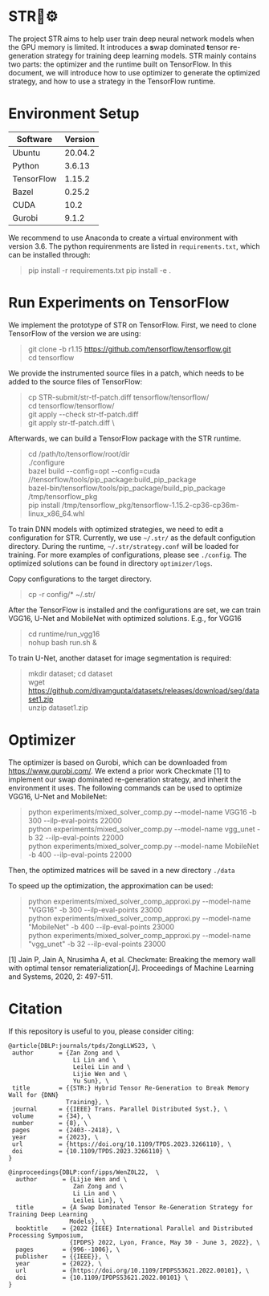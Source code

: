 # STR🚀⚙
The project STR aims to help user train deep neural network models when the GPU memory is limited. It introduces a **s**wap dominated **t**ensor **r**e-generation strategy for training deep learning models. STR mainly contains two parts: the optimizer and the runtime built on TensorFlow. In this document, we will introduce how to use optimizer to generate the optimized strategy, and how to use a strategy in the TensorFlow runtime.

# Environment Setup
| Software   | Version |
|------------|---------|
| Ubuntu     | 20.04.2 |
| Python     | 3.6.13  |
| TensorFlow | 1.15.2  |
| Bazel      | 0.25.2  |
| CUDA       | 10.2    |
| Gurobi     | 9.1.2   |

We recommend to use Anaconda to create a virtual environment with version 3.6. The python requirenments are listed in `requirements.txt`, which can be installed through:
> pip install -r requirements.txt
> pip install -e .

# Run Experiments on TensorFlow
We implement the prototype of STR on TensorFlow. First, we need to clone TensorFlow of the version we are using:
> git clone -b r1.15 https://github.com/tensorflow/tensorflow.git \
> cd tensorflow

We provide the instrumented source files in a patch, which needs to be added to the source files of TensorFlow:
> cp STR-submit/str-tf-patch.diff tensorflow/tensorflow/ \
> cd tensorflow/tensorflow/ \
> git apply --check str-tf-patch.diff \
> git apply str-tf-patch.diff \

Afterwards, we can build a TensorFlow package with the STR runtime.
> cd /path/to/tensorflow/root/dir \
> ./configure \
> bazel build --config=opt --config=cuda //tensorflow/tools/pip_package:build_pip_package \
> bazel-bin/tensorflow/tools/pip_package/build_pip_package /tmp/tensorflow_pkg \
> pip install /tmp/tensorflow_pkg/tensorflow-1.15.2-cp36-cp36m-linux_x86_64.whl

To train DNN models with optimized strategies, we need to edit a configuration for STR. Currently, we use `~/.str/` as the default configution directory. During the runtime, `~/.str/strategy.conf` will be loaded for training. For more examples of configurations, please see `./config`. The optimized solutions can be found in directory `optimizer/logs`.

Copy configurations to the target directory.
> cp -r config/* ~/.str/

After the TensorFlow is installed and the configurations are set, we can train VGG16, U-Net and MobileNet with optimized solutions. E.g., for VGG16
> cd runtime/run_vgg16 \
> nohup bash run.sh &

To train U-Net, another dataset for image segmentation is required:
> mkdir dataset; cd dataset \
> wget https://github.com/divamgupta/datasets/releases/download/seg/dataset1.zip \
> unzip dataset1.zip

# Optimizer
The optimizer is based on Gurobi, which can be downloaded from https://www.gurobi.com/. We extend a prior work Checkmate [1] to implement our swap dominated re-generation strategy, and inherit the environment it uses. The following commands can be used to optimize VGG16, U-Net and MobileNet:

> python experiments/mixed_solver_comp.py --model-name VGG16 -b 300 --ilp-eval-points 22000 \
python experiments/mixed_solver_comp.py --model-name vgg_unet -b 32 --ilp-eval-points 22000 \
python experiments/mixed_solver_comp.py --model-name MobileNet -b 400 --ilp-eval-points 22000

Then, the optimized matrices will be saved in a new directory `./data`

To speed up the optimization, the approximation can be used:
> python experiments/mixed_solver_comp_approxi.py --model-name "VGG16" -b 300 --ilp-eval-points 23000 \
python experiments/mixed_solver_comp_approxi.py --model-name "MobileNet" -b 400 --ilp-eval-points 23000 \
python experiments/mixed_solver_comp_approxi.py --model-name "vgg_unet" -b 32 --ilp-eval-points 23000


[1] Jain P, Jain A, Nrusimha A, et al. Checkmate: Breaking the memory wall with optimal tensor rematerialization[J]. Proceedings of Machine Learning and Systems, 2020, 2: 497-511.

# Citation
If this repository is useful to you, please consider citing:
```
@article{DBLP:journals/tpds/ZongLLWS23, \
 author       = {Zan Zong and \
                  Li Lin and \
                  Leilei Lin and \
                  Lijie Wen and \
                  Yu Sun}, \
 title        = {{STR:} Hybrid Tensor Re-Generation to Break Memory Wall for {DNN} 
                Training}, \
 journal      = {{IEEE} Trans. Parallel Distributed Syst.}, \
 volume       = {34}, \
 number       = {8}, \
 pages        = {2403--2418}, \
 year         = {2023}, \
 url          = {https://doi.org/10.1109/TPDS.2023.3266110}, \
 doi          = {10.1109/TPDS.2023.3266110} \
}
```
```
@inproceedings{DBLP:conf/ipps/WenZ0L22,  \
  author       = {Lijie Wen and \
                  Zan Zong and \
                  Li Lin and \
                  Leilei Lin}, \
  title        = {A Swap Dominated Tensor Re-Generation Strategy for Training Deep Learning
                 Models}, \
  booktitle    = {2022 {IEEE} International Parallel and Distributed Processing Symposium,
                 {IPDPS} 2022, Lyon, France, May 30 - June 3, 2022}, \
  pages        = {996--1006}, \
  publisher    = {{IEEE}}, \
  year         = {2022}, \
  url          = {https://doi.org/10.1109/IPDPS53621.2022.00101}, \
  doi          = {10.1109/IPDPS53621.2022.00101} \
}
```
